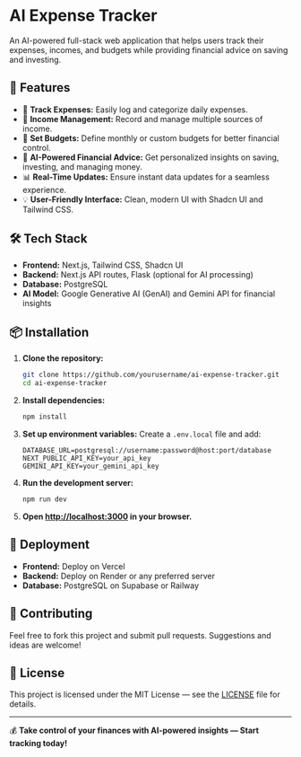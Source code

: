 # AI Expense Tracker

An AI-powered full-stack web application that helps users track their expenses, incomes, and budgets while providing financial advice on saving and investing.

## 🚀 Features

- 📌 **Track Expenses:** Easily log and categorize daily expenses.
- 💸 **Income Management:** Record and manage multiple sources of income.
- 🎯 **Set Budgets:** Define monthly or custom budgets for better financial control.
- 🤖 **AI-Powered Financial Advice:** Get personalized insights on saving, investing, and managing money.
- 📊 **Real-Time Updates:** Ensure instant data updates for a seamless experience.
- 💡 **User-Friendly Interface:** Clean, modern UI with Shadcn UI and Tailwind CSS.

## 🛠️ Tech Stack

- **Frontend:** Next.js, Tailwind CSS, Shadcn UI
- **Backend:** Next.js API routes, Flask (optional for AI processing)
- **Database:** PostgreSQL
- **AI Model:** Google Generative AI (GenAI) and Gemini API for financial insights

## 📦 Installation

1. **Clone the repository:**
   ```bash
   git clone https://github.com/yourusername/ai-expense-tracker.git
   cd ai-expense-tracker
   ```

2. **Install dependencies:**
   ```bash
   npm install
   ```

3. **Set up environment variables:**
   Create a `.env.local` file and add:
   ```env
   DATABASE_URL=postgresql://username:password@host:port/database
   NEXT_PUBLIC_API_KEY=your_api_key
   GEMINI_API_KEY=your_gemini_api_key
   ```

4. **Run the development server:**
   ```bash
   npm run dev
   ```

5. **Open [http://localhost:3000](http://localhost:3000) in your browser.**

## 🔧 Deployment

- **Frontend:** Deploy on Vercel
- **Backend:** Deploy on Render or any preferred server
- **Database:** PostgreSQL on Supabase or Railway

## 🎉 Contributing

Feel free to fork this project and submit pull requests. Suggestions and ideas are welcome!

## 📄 License

This project is licensed under the MIT License — see the [LICENSE](LICENSE) file for details.

---

💰 **Take control of your finances with AI-powered insights — Start tracking today!**

